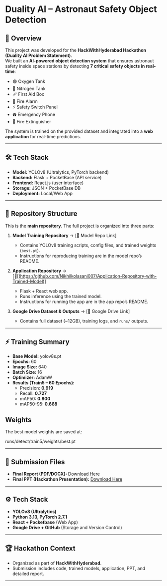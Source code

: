 # Duality AI – Astronaut Safety Object Detection  

## 📌 Overview  
This project was developed for the **HackWithHyderabad Hackathon (Duality AI Problem Statement)**.  
We built an **AI-powered object detection system** that ensures astronaut safety inside space stations by detecting **7 critical safety objects in real-time**:  

- 🟢 Oxygen Tank  
- 🔵 Nitrogen Tank  
- 🩹 First Aid Box  
- 🔔 Fire Alarm  
- ⚡ Safety Switch Panel  
- ☎️ Emergency Phone  
- 🔴 Fire Extinguisher  

The system is trained on the provided dataset and integrated into a **web application** for real-time predictions.  

---

## 🛠 Tech Stack  
- **Model:** YOLOv8 (Ultralytics, PyTorch backend)  
- **Backend:** Flask + PocketBase (API service)  
- **Frontend:** React.js (user interface)  
- **Storage:** JSON + PocketBase DB  
- **Deployment:** Local/Web App  

---

## 📂 Repository Structure  

This is the **main repository**. The full project is organized into three parts:  

1. **Model Training Repository** → [🔗 Model Repo Link]  
   - Contains YOLOv8 training scripts, config files, and trained weights (`best.pt`).  
   - Instructions for reproducing training are in the model repo’s README.  

2. **Application Repository** → [🔗[(https://github.com/Nikhilkolasani007/Application-Repository-with-Trained-Model)]  
   - Flask + React web app.  
   - Runs inference using the trained model.  
   - Instructions for running the app are in the app repo’s README.  

3. **Google Drive Dataset & Outputs** → [🔗 Google Drive Link]  
   - Contains full dataset (~12GB), training logs, and `runs/` outputs.  

---

## ⚡ Training Summary  
- **Base Model:** yolov8s.pt  
- **Epochs:** 60  
- **Image Size:** 640  
- **Batch Size:** 16  
- **Optimizer:** AdamW  
- **Results (Train5 – 60 Epochs):**  
  - Precision: **0.919**  
  - Recall: **0.727**  
  - mAP50: **0.800**  
  - mAP50-95: **0.668**  

## Weights

The best model weights are saved at:

runs/detect/train5/weights/best.pt

---

## 📑 Submission Files

- **Final Report (PDF/DOCX):** [Download Here](https://drive.google.com/file/d/11vdI6d-UTDrtSEIEakrmXHe7C2rRdvV5/view?usp=sharing)
- **Final PPT (Hackathon Presentation):** [Download Here](https://docs.google.com/presentation/d/1FkoZNPVilpVrCPVMKHrqSPd8aenUM4OZ/edit?usp=sharing&ouid=108640631146631912961&rtpof=true&sd=true)


---

## ⚙️ Tech Stack

- **YOLOv8 (Ultralytics)**
- **Python 3.13, PyTorch 2.7.1**
- **React + Pocketbase** (Web App)
- **Google Drive + GitHub** (Storage and Version Control)

---



## 🏆 Hackathon Context

- Organized as part of **HackWithHyderabad**.  
- Submission includes code, trained models, application, PPT, and detailed report.  

---
